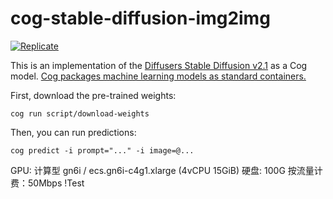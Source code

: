# cog-stable-diffusion-img2img


[![Replicate](https://replicate.com/replicate/stable-diffusion-img2img/badge)](https://replicate.com/replicate/stable-diffusion-img2img) 

This is an implementation of the [Diffusers Stable Diffusion v2.1](https://huggingface.co/stabilityai/stable-diffusion-2-1) as a Cog model. [Cog packages machine learning models as standard containers.](https://github.com/replicate/cog)

First, download the pre-trained weights:

    cog run script/download-weights 

Then, you can run predictions:

    cog predict -i prompt="..." -i image=@... 


GPU: 计算型 gn6i / ecs.gn6i-c4g1.xlarge (4vCPU 15GiB)
硬盘: 100G
按流量计费：50Mbps
!Test